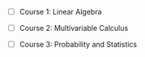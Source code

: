 - [ ] Course 1: Linear Algebra
- [ ] Course 2: Multivariable Calculus
- [ ] Course 3: Probability and Statistics

